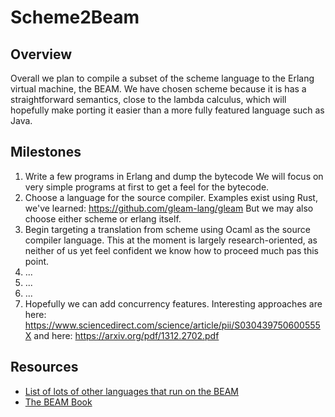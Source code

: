 # Scheme2Beam

## Overview

Overall we plan to compile a subset of the scheme language to the Erlang virtual machine, the BEAM.  We have chosen scheme
because it is has a straightforward semantics, close to the lambda calculus, which will hopefully make porting it easier than
a more fully featured language such as Java.

## Milestones

  1. Write a few programs in Erlang and dump the bytecode
     We will focus on very simple programs at first to get a feel for the bytecode.
  2. Choose a language for the source compiler.
     Examples exist using Rust, we've learned:
     https://github.com/gleam-lang/gleam
     But we may also choose either scheme or erlang itself.
  3. Begin targeting a translation from scheme using Ocaml as the source compiler language.
     This at the moment is largely research-oriented, as neither of us yet feel
     confident we know how to proceed much pas this point.
  4. ...
  5. ...
  6. ...
  7. Hopefully we can add concurrency features.
       Interesting approaches are here:
       https://www.sciencedirect.com/science/article/pii/S030439750600555X
       and
       here:
       https://arxiv.org/pdf/1312.2702.pdf
       
## Resources

- [List of lots of other languages that run on the BEAM](https://github.com/llaisdy/beam_languages)
- [The BEAM Book](https://blog.stenmans.org/theBeamBook/#_preface)

